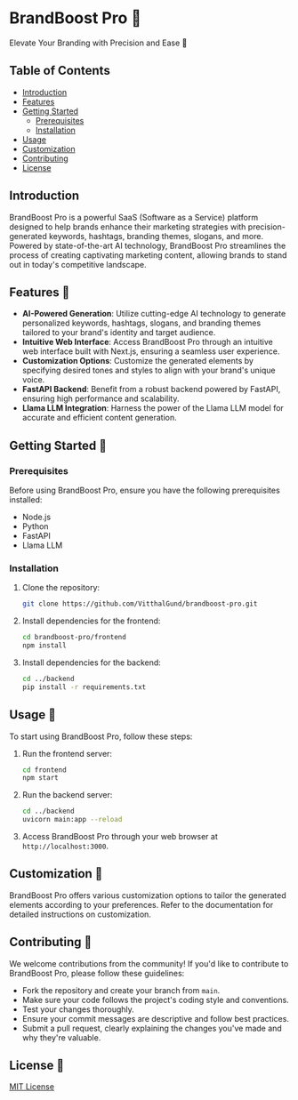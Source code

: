 # BrandBoost Pro 🚀

Elevate Your Branding with Precision and Ease 🎯

<!-- ![BrandBoost Pro Logo](link/to/logo.png) Add your logo here -->

## Table of Contents

- [Introduction](#introduction)
- [Features](#features)
- [Getting Started](#getting-started)
  - [Prerequisites](#prerequisites)
  - [Installation](#installation)
- [Usage](#usage)
- [Customization](#customization)
- [Contributing](#contributing)
- [License](#license)

## Introduction

BrandBoost Pro is a powerful SaaS (Software as a Service) platform designed to help brands enhance their marketing strategies with precision-generated keywords, hashtags, branding themes, slogans, and more. Powered by state-of-the-art AI technology, BrandBoost Pro streamlines the process of creating captivating marketing content, allowing brands to stand out in today's competitive landscape.

## Features 🌟

- **AI-Powered Generation**: Utilize cutting-edge AI technology to generate personalized keywords, hashtags, slogans, and branding themes tailored to your brand's identity and target audience.
- **Intuitive Web Interface**: Access BrandBoost Pro through an intuitive web interface built with Next.js, ensuring a seamless user experience.
- **Customization Options**: Customize the generated elements by specifying desired tones and styles to align with your brand's unique voice.
- **FastAPI Backend**: Benefit from a robust backend powered by FastAPI, ensuring high performance and scalability.
- **Llama LLM Integration**: Harness the power of the Llama LLM model for accurate and efficient content generation.

## Getting Started 🚀

### Prerequisites

Before using BrandBoost Pro, ensure you have the following prerequisites installed:

- Node.js
- Python
- FastAPI
- Llama LLM

### Installation

1. Clone the repository:

   ```bash
   git clone https://github.com/VitthalGund/brandboost-pro.git
   ```

2. Install dependencies for the frontend:

   ```bash
   cd brandboost-pro/frontend
   npm install
   ```

3. Install dependencies for the backend:

   ```bash
   cd ../backend
   pip install -r requirements.txt
   ```

## Usage 📝

To start using BrandBoost Pro, follow these steps:

1. Run the frontend server:

   ```bash
   cd frontend
   npm start
   ```

2. Run the backend server:

   ```bash
   cd ../backend
   uvicorn main:app --reload
   ```

3. Access BrandBoost Pro through your web browser at `http://localhost:3000`.

## Customization 🔧

BrandBoost Pro offers various customization options to tailor the generated elements according to your preferences. Refer to the documentation for detailed instructions on customization.

## Contributing 🤝

We welcome contributions from the community! If you'd like to contribute to BrandBoost Pro, please follow these guidelines:

- Fork the repository and create your branch from `main`.
- Make sure your code follows the project's coding style and conventions.
- Test your changes thoroughly.
- Ensure your commit messages are descriptive and follow best practices.
- Submit a pull request, clearly explaining the changes you've made and why they're valuable.

## License 📄

[MIT License](https://github.com/VitthalGund/brand-boost/blob/main/LICENSE)
